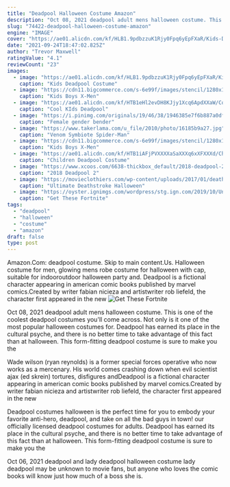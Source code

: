 ```yaml
---
title: "Deadpool Halloween Costume Amazon"
description: "Oct 08, 2021 deadpool adult mens halloween costume. This is one of the coolest deadpool costumes you'll come across. Not only is it one of the most popular halloween costumes for"
slug: "74422-deadpool-halloween-costume-amazon"
engine: "IMAGE"
cover: "https://ae01.alicdn.com/kf/HLB1.9pdbzzuK1Rjy0Fpq6yEpFXaR/Kids-Deadpool-Costume-Cosplay-Deadpool-Cosplay-Costumes-Children-Deadpool-Halloween-Carnival-Costume-For-Kids-Boys-Party.jpg"
date: "2021-09-24T18:47:02.825Z"
author: "Trevor Maxwell"
ratingValue: "4.1"
reviewCount: "23"
images:
  - image: "https://ae01.alicdn.com/kf/HLB1.9pdbzzuK1Rjy0Fpq6yEpFXaR/Kids-Deadpool-Costume-Cosplay-Deadpool-Cosplay-Costumes-Children-Deadpool-Halloween-Carnival-Costume-For-Kids-Boys-Party.jpg"
    caption: "Kids Deadpool Costume"
  - image: "https://cdn11.bigcommerce.com/s-6e99f/images/stencil/1280x1280/products/572/4078/Deadpool-men-kids-costume011__70876.1461304695.jpg?c=2&imbypass=on"
    caption: "Kids Boys X-Men"
  - image: "https://ae01.alicdn.com/kf/HTB1eHl2evDH8KJjy1Xcq6ApdXXaW/Cool-KIds-Deadpool-Costume-Red-full-body-spandex-Boy-Deadpool-Cosplay-Costumes-halloween-deadpool-costume-wholesale.jpg"
    caption: "Cool KIds Deadpool"
  - image: "https://i.pinimg.com/originals/19/46/38/1946385e7f6b887a0df538ed9b7242ff.jpg"
    caption: "Female gender bender"
  - image: "https://www.takerlama.com/u_file/2010/photo/16185b9a27.jpg"
    caption: "Venom Symbiote Spider-Man"
  - image: "https://cdn11.bigcommerce.com/s-6e99f/images/stencil/1280x1280/products/572/4075/Deadpool-men-kids-costume004__75438.1461304693.jpg?c=2"
    caption: "Kids Boys X-Men"
  - image: "https://ae01.alicdn.com/kf/HTB1iAFjPVXXXXaSaXXXq6xXFXXXd/Children-Deadpool-Costume-Halloween-Costume-for-Kids-Boys-Party-Cosplay-Disfraces-Carnival-Toddler-Clothing.jpg"
    caption: "Children Deadpool Costume"
  - image: "https://www.xcoos.com/6638-thickbox_default/2018-deadpool-2-cable-cape-cloak-mantle-halloween-cosplay-costume.jpg"
    caption: "2018 Deadpool 2"
  - image: "https://movieclothiers.com/wp-content/uploads/2017/01/deathstroke-costume-cosplay-guide.jpg"
    caption: "Ultimate Deathstroke Halloween"
  - image: "https://oyster.ignimgs.com/wordpress/stg.ign.com/2019/10/Untitled.jpg"
    caption: "Get These Fortnite"
tags:
  - "deadpool"
  - "halloween"
  - "costume"
  - "amazon"
draft: false
type: post
---
```


Amazon.Com: deadpool costume. Skip to main content.Us.  Halloween costume for men, glowing mens robe costume for halloween with cap, suitable for indooroutdoor halloween party and. Deadpool is a fictional character appearing in american comic books published by marvel comics.Created by writer fabian nicieza and artistwriter rob liefeld, the character first appeared in the new
![Get These Fortnite](https://oyster.ignimgs.com/wordpress/stg.ign.com/2019/10/Untitled.jpg "Get These Fortnite")

Oct 08, 2021 deadpool adult mens halloween costume. This is one of the coolest deadpool costumes you&#39;ll come across. Not only is it one of the most popular halloween costumes for. Deadpool has earned its place in the cultural psyche, and there is no better time to take advantage of this fact than at halloween. This form-fitting deadpool costume is sure to make you the
<!--inArticleAds-->

<!--galleryOne-->

Wade wilson (ryan reynolds) is a former special forces operative who now works as a mercenary. His world comes crashing down when evil scientist ajax (ed skrein) tortures, disfigures andDeadpool is a fictional character appearing in american comic books published by marvel comics.Created by writer fabian nicieza and artistwriter rob liefeld, the character first appeared in the new
<!--inArticleAds-->

<!--galleryTwo-->

Deadpool costumes halloween is the perfect time for you to embody your favorite anti-hero, deadpool, and take on all the bad guys in town! our officially licensed deadpool costumes for adults. Deadpool has earned its place in the cultural psyche, and there is no better time to take advantage of this fact than at halloween. This form-fitting deadpool costume is sure to make you the
<!--galleryThree-->

Oct 06, 2021 deadpool and lady deadpool halloween costume lady deadpool may be unknown to movie fans, but anyone who loves the comic books will know just how much of a boss she is.